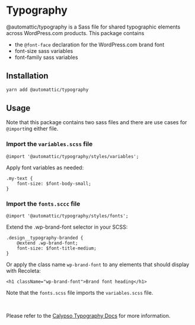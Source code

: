 # Typography

@automattic/typography is a Sass file for shared typographic elements across WordPress.com products. This package contains

- the `@font-face` declaration for the WordPress.com brand font
- font-size sass variables
- font-family sass variables

## Installation

```sh
yarn add @automattic/typography
```

## Usage

Note that this package contains two sass files and there are use cases for `@import`ing either file.

### Import the `variables.scss` file

`@import '@automattic/typography/styles/variables';`

Apply font variables as needed:

```
.my-text {
    font-size: $font-body-small;
}
```

### Import the `fonts.sccc` file

`@import '@automattic/typography/styles/fonts';`

Extend the .wp-brand-font selector in your SCSS:

```
.design__typography-branded {
	@extend .wp-brand-font;
	font-size: $font-title-medium;
}
```

Or apply the class name `wp-brand-font` to any elements that should display with Recoleta:

`<h1 className="wp-brand-font">Brand font heading</h1>`

Note that the `fonts.scss` file imports the `variables.scss` file.

<br>

Please refer to the [Calypso Typography Docs](https://wpcalypso.wordpress.com/devdocs/typography) for more information.
